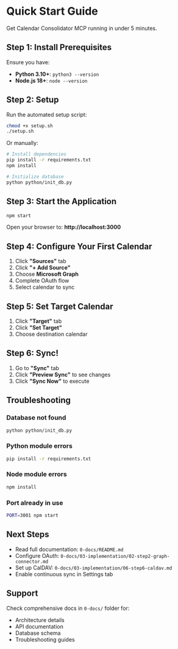 # Quick Start Guide

Get Calendar Consolidator MCP running in under 5 minutes.

## Step 1: Install Prerequisites

Ensure you have:
- **Python 3.10+**: `python3 --version`
- **Node.js 18+**: `node --version`

## Step 2: Setup

Run the automated setup script:

```bash
chmod +x setup.sh
./setup.sh
```

Or manually:

```bash
# Install dependencies
pip install -r requirements.txt
npm install

# Initialize database
python python/init_db.py
```

## Step 3: Start the Application

```bash
npm start
```

Open your browser to: **http://localhost:3000**

## Step 4: Configure Your First Calendar

1. Click **"Sources"** tab
2. Click **"+ Add Source"**
3. Choose **Microsoft Graph**
4. Complete OAuth flow
5. Select calendar to sync

## Step 5: Set Target Calendar

1. Click **"Target"** tab
2. Click **"Set Target"**
3. Choose destination calendar

## Step 6: Sync!

1. Go to **"Sync"** tab
2. Click **"Preview Sync"** to see changes
3. Click **"Sync Now"** to execute

## Troubleshooting

### Database not found
```bash
python python/init_db.py
```

### Python module errors
```bash
pip install -r requirements.txt
```

### Node module errors
```bash
npm install
```

### Port already in use
```bash
PORT=3001 npm start
```

## Next Steps

- Read full documentation: `0-docs/README.md`
- Configure OAuth: `0-docs/03-implementation/02-step2-graph-connector.md`
- Set up CalDAV: `0-docs/03-implementation/06-step6-caldav.md`
- Enable continuous sync in Settings tab

## Support

Check comprehensive docs in `0-docs/` folder for:
- Architecture details
- API documentation
- Database schema
- Troubleshooting guides
